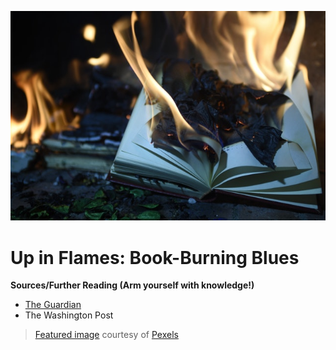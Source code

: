 ![Blazing Books](https://github.com/MMOG77/01-My-Blog/blob/master/Blazing_Books.jpeg)
# Up in Flames: Book-Burning Blues

**Sources/Further Reading (Arm yourself with knowledge!)**
* [The Guardian](https://www.theguardian.com/books/2010/sep/10/book-burning-quran-history-nazis)
* The Washington Post

> [Featured image](https://www.pexels.com/photo/burning-book-page-1474928/) courtesy of [Pexels](https://www.pexels.com/)
